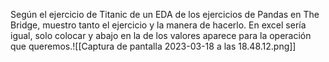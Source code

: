 
Según el ejercicio de Titanic de un EDA de los ejercicios de Pandas en The Bridge,
muestro tanto el ejercicio y la manera de hacerlo.
En excel sería igual, solo colocar y abajo en la de los valores aparece para la operación que queremos.![[Captura de pantalla 2023-03-18 a las 18.48.12.png]]

